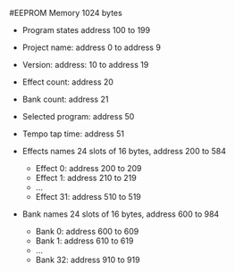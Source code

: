 #EEPROM Memory 
1024 bytes

- Program states
address 100 to 199
 - Project name: address 0 to address 9
 - Version: address: 10 to address 19
 - Effect count: address 20
 - Bank count: address 21
 - Selected program: address 50
 - Tempo tap time: address 51
  
- Effects names
  24 slots of 16 bytes, address 200 to 584
  - Effect 0: address 200 to 209
  - Effect 1: address 210 to 219
  - ...
  - Effect 31: address 510 to 519
- Bank names
  24 slots of 16 bytes, address 600 to 984
  - Bank 0: address 600 to 609
  - Bank 1: address 610 to 619
  - ...
  - Bank 32: address 910 to 919
  
